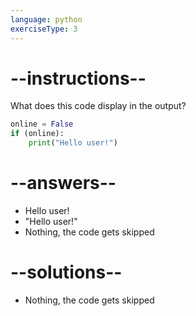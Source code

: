 ```yaml
---
language: python
exerciseType: 3
---
```


# --instructions--

What does this code display in the output?
```python
online = False
if (online):
	print("Hello user!")
```

# --answers--

- Hello user!
- "Hello user!"
- Nothing, the code gets skipped

# --solutions--

- Nothing, the code gets skipped
